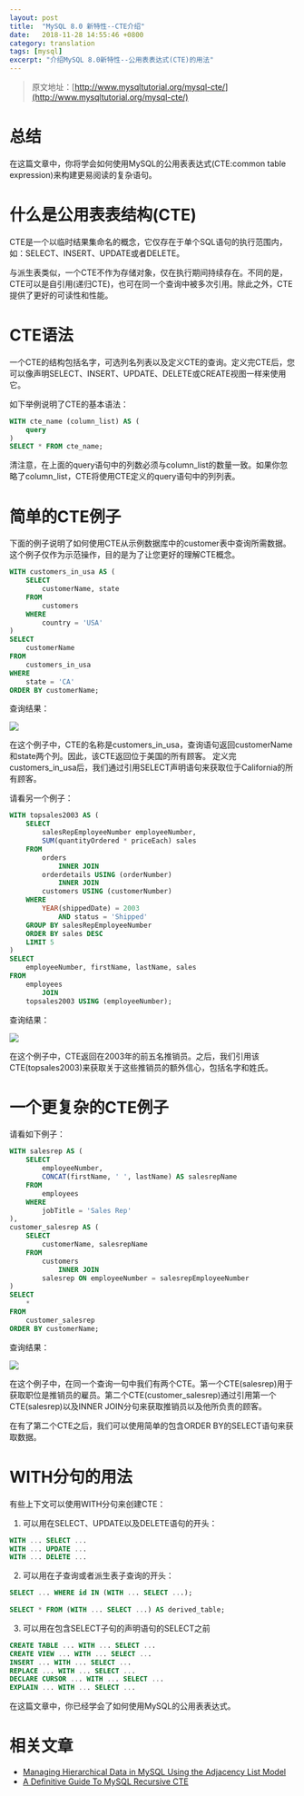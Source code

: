 ```yaml
---
layout: post
title:  "MySQL 8.0 新特性--CTE介绍"
date:   2018-11-28 14:55:46 +0800
category: translation
tags: [mysql]
excerpt: "介绍MySQL 8.0新特性--公用表表达式(CTE)的用法"
---
```

>原文地址：[http://www.mysqltutorial.org/mysql-cte/](http://www.mysqltutorial.org/mysql-cte/)

# 总结

在这篇文章中，你将学会如何使用MySQL的公用表表达式(CTE:common table expression)来构建更易阅读的复杂语句。

# 什么是公用表表结构(CTE)

CTE是一个以临时结果集命名的概念，它仅存在于单个SQL语句的执行范围内， 如：SELECT、INSERT、UPDATE或者DELETE。

与派生表类似，一个CTE不作为存储对象，仅在执行期间持续存在。不同的是，CTE可以是自引用(递归CTE)，也可在同一个查询中被多次引用。除此之外，CTE提供了更好的可读性和性能。

# CTE语法
一个CTE的结构包括名字，可选列名列表以及定义CTE的查询。定义完CTE后，您可以像声明SELECT、INSERT、UPDATE、DELETE或CREATE视图一样来使用它。

如下举例说明了CTE的基本语法：

```sql
WITH cte_name (column_list) AS (
    query
) 
SELECT * FROM cte_name;
```

清注意，在上面的query语句中的列数必须与column_list的数量一致。如果你忽略了column_list，CTE将使用CTE定义的query语句中的列列表。

# 简单的CTE例子

下面的例子说明了如何使用CTE从示例数据库中的customer表中查询所需数据。这个例子仅作为示范操作，目的是为了让您更好的理解CTE概念。

```sql
WITH customers_in_usa AS (
    SELECT 
        customerName, state
    FROM
        customers
    WHERE
        country = 'USA'
)
SELECT 
    customerName
FROM
    customers_in_usa
WHERE
    state = 'CA'
ORDER BY customerName;
```
查询结果：

![](/images/MySQL-CTE-Example-1.png)

在这个例子中，CTE的名称是customers_in_usa，查询语句返回customerName和state两个列。因此，该CTE返回位于美国的所有顾客。
定义完customers_in_usa后，我们通过引用SELECT声明语句来获取位于California的所有顾客。

请看另一个例子：

```sql
WITH topsales2003 AS (
    SELECT 
        salesRepEmployeeNumber employeeNumber,
        SUM(quantityOrdered * priceEach) sales
    FROM
        orders
            INNER JOIN
        orderdetails USING (orderNumber)
            INNER JOIN
        customers USING (customerNumber)
    WHERE
        YEAR(shippedDate) = 2003
            AND status = 'Shipped'
    GROUP BY salesRepEmployeeNumber
    ORDER BY sales DESC
    LIMIT 5
)
SELECT 
    employeeNumber, firstName, lastName, sales
FROM
    employees
        JOIN
    topsales2003 USING (employeeNumber);
```

查询结果：

![](/images/MySQL-CTE-Example-2.png)

在这个例子中，CTE返回在2003年的前五名推销员。之后，我们引用该CTE(topsales2003)来获取关于这些推销员的额外信心，包括名字和姓氏。

# 一个更复杂的CTE例子

请看如下例子：

```sql
WITH salesrep AS (
    SELECT 
        employeeNumber,
        CONCAT(firstName, ' ', lastName) AS salesrepName
    FROM
        employees
    WHERE
        jobTitle = 'Sales Rep'
),
customer_salesrep AS (
    SELECT 
        customerName, salesrepName
    FROM
        customers
            INNER JOIN
        salesrep ON employeeNumber = salesrepEmployeeNumber
)
SELECT 
    *
FROM
    customer_salesrep
ORDER BY customerName;
```
查询结果：

![](/images/MySQL-CTE-Example-3.png)

在这个例子中，在同一个查询一句中我们有两个CTE。第一个CTE(salesrep)用于获取职位是推销员的雇员。第二个CTE(customer_salesrep)通过引用第一个CTE(salesrep)以及INNER JOIN分句来获取推销员以及他所负责的顾客。

在有了第二个CTE之后，我们可以使用简单的包含ORDER BY的SELECT语句来获取数据。

# WITH分句的用法

有些上下文可以使用WITH分句来创建CTE：

1. 可以用在SELECT、UPDATE以及DELETE语句的开头：

```sql
WITH ... SELECT ...
WITH ... UPDATE ...
WITH ... DELETE ...
```

2. 可以用在子查询或者派生表子查询的开头：

```sql
SELECT ... WHERE id IN (WITH ... SELECT ...);
 
SELECT * FROM (WITH ... SELECT ...) AS derived_table;
```

3. 可以用在包含SELECT子句的声明语句的SELECT之前

```sql
CREATE TABLE ... WITH ... SELECT ...
CREATE VIEW ... WITH ... SELECT ...
INSERT ... WITH ... SELECT ...
REPLACE ... WITH ... SELECT ...
DECLARE CURSOR ... WITH ... SELECT ...
EXPLAIN ... WITH ... SELECT ...
```

在这篇文章中，你已经学会了如何使用MySQL的公用表表达式。

# 相关文章

* [Managing Hierarchical Data in MySQL Using the Adjacency List Model](http://www.mysqltutorial.org/mysql-adjacency-list-tree/)
* [A Definitive Guide To MySQL Recursive CTE](http://www.mysqltutorial.org/mysql-recursive-cte/)
